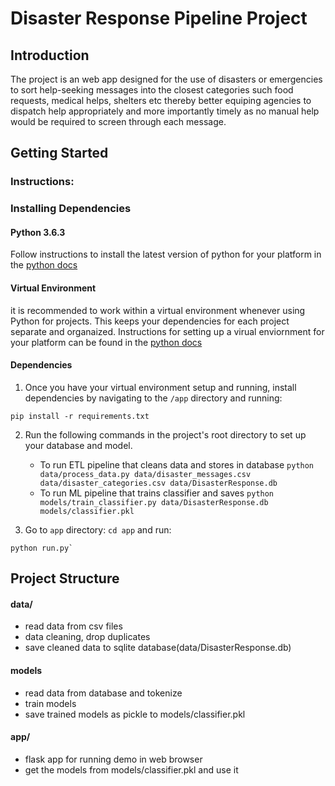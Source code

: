 # Disaster Response Pipeline Project
## Introduction

The project is an web app designed for the use of disasters or emergencies to sort help-seeking messages into the closest categories such food requests, medical helps, shelters etc thereby better equiping agencies to dispatch help appropriately and more importantly timely as no manual help would be required to screen through each message.


## Getting Started

### Instructions:
### Installing Dependencies

#### Python 3.6.3

Follow instructions to install the latest version of python for your platform in the [python docs](https://docs.python.org/3/using/unix.html#getting-and-installing-the-latest-version-of-python)

#### Virtual Environment

it is recommended to work within a virtual environment whenever using Python for projects. This keeps your dependencies for each project separate and organaized. Instructions for setting up a virual enviornment for your platform can be found in the [python docs](https://packaging.python.org/guides/installing-using-pip-and-virtual-environments/)

#### Dependencies

1. Once you have your virtual environment setup and running, install dependencies by navigating to the `/app` directory and running:

```
pip install -r requirements.txt
```
2. Run the following commands in the project's root directory to set up your database and model.

    - To run ETL pipeline that cleans data and stores in database
        `python data/process_data.py data/disaster_messages.csv data/disaster_categories.csv data/DisasterResponse.db`
    - To run ML pipeline that trains classifier and saves
        `python models/train_classifier.py data/DisasterResponse.db models/classifier.pkl`

2. Go to `app` directory: `cd app` and run:

```
python run.py`
```

## Project Structure
#### data/
- read data from csv files
- data cleaning, drop duplicates
- save cleaned data to sqlite database(data/DisasterResponse.db)
#### models
- read data from database and tokenize
- train models
- save trained models as pickle to models/classifier.pkl
#### app/
- flask app for running demo in web browser
- get the models from models/classifier.pkl and use it
